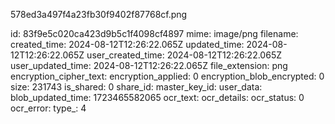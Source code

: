578ed3a497f4a23fb30f9402f87768cf.png

id: 83f9e5c020ca423d9b5c1f4098cf4897
mime: image/png
filename: 
created_time: 2024-08-12T12:26:22.065Z
updated_time: 2024-08-12T12:26:22.065Z
user_created_time: 2024-08-12T12:26:22.065Z
user_updated_time: 2024-08-12T12:26:22.065Z
file_extension: png
encryption_cipher_text: 
encryption_applied: 0
encryption_blob_encrypted: 0
size: 231743
is_shared: 0
share_id: 
master_key_id: 
user_data: 
blob_updated_time: 1723465582065
ocr_text: 
ocr_details: 
ocr_status: 0
ocr_error: 
type_: 4